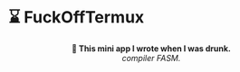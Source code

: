 # ⌛️ FuckOffTermux
<p align="center">
  <b>🔨 This mini app I wrote when I was drunk.</b> <br>
  <i>compiler FASM.</i>
</p>
